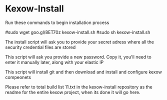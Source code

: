 Kexow-Install
=============
Run these commands to begin installation process

#sudo wget goo.gl/8ET70z kexow-install.sh
#sudo sh kexow-install.sh

The install script will ask you to provide your secret adress where all the security credential files are stored

This script will ask you provide a new password. Copy it, you'll need to enter it manually later, along with your elastic IP

This script will install git and then download and install and configure kexow compeonets

Please refer to total build list 11.txt in the kexow-install repository as the readme for the entire kexow project, when its done it will go here.


